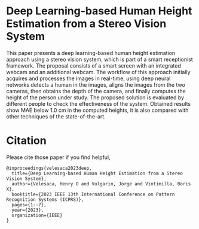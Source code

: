# Deep Learning-based Human Height Estimation from a Stereo Vision System
This paper presents a deep learning-based human height estimation approach using a stereo vision system, which is part of a smart receptionist framework. The proposal consists of a smart screen with an integrated webcam and an additional webcam. The workflow of this approach initially acquires and processes the images in real-time, using deep neural networks detects a human in the images, aligns the images from the two cameras, then obtains the depth of the camera, and finally computes the height of the person under study. The proposed solution is evaluated by different people to check the effectiveness of the system. Obtained results show MAE below 1.0 cm in the computed heights, it is also compared with other techniques of the state-of-the-art.

# Citation
Please cite those paper if you find helpful,
```
@inproceedings{velesaca2023deep,
  title={Deep Learning-based Human Height Estimation from a Stereo Vision System},
  author={Velesaca, Henry O and Vulgarin, Jorge and Vintimilla, Boris X},
  booktitle={2023 IEEE 13th International Conference on Pattern Recognition Systems (ICPRS)},
  pages={1--7},
  year={2023},
  organization={IEEE}
}
```

